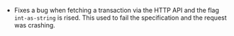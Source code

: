 * Fixes a bug when fetching a transaction via the HTTP API and the flag
  `int-as-string` is rised. This used to fail the specification and the
  request was crashing.
